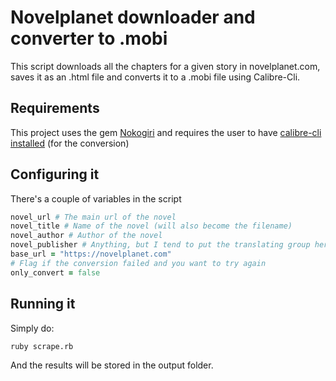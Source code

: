 # Novelplanet downloader and converter to .mobi

This script downloads all the chapters for a given story in novelplanet.com, saves it as an .html file and converts it to a .mobi file using Calibre-Cli.

## Requirements
This project uses the gem [Nokogiri](http://www.nokogiri.org/) and requires the user to have [calibre-cli installed](https://manual.calibre-ebook.com/generated/en/cli-index.html) (for the conversion)


## Configuring it
There's a couple of variables in the script

```ruby
novel_url # The main url of the novel
novel_title # Name of the novel (will also become the filename)
novel_author # Author of the novel
novel_publisher # Anything, but I tend to put the translating group here
base_url = "https://novelplanet.com"
# Flag if the conversion failed and you want to try again
only_convert = false
```

## Running it
Simply do:

```
ruby scrape.rb
```

And the results will be stored in the output folder.